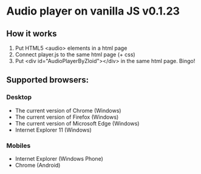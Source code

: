 # Audio player on vanilla JS v0.1.23

<h2>How it works</h2>   
<ol>
  <li>Put HTML5 &lt;audio&gt; elements in a html page</li>
  <li>Connect player.js to the same html page (+ css)</li>
  <li>Put &lt;div id="AudioPlayerByZloid"&gt;&lt;/div&gt; in the same html page. Bingo!</li>
</ol>

<h2>Supported browsers:</h2>
<h3>Desktop</h3>
<ul>
  <li>The current version of Chrome (Windows)</li>
  <li>The current version of Firefox (Windows)</li>
  <li>The current version of Microsoft Edge (Windows)</li>
  <li>Internet Explorer 11 (Windows)</li>
</ul>
<h3>Mobiles</h3>
<ul>
  <li>Internet Explorer (Windows Phone)</li>
  <li>Chrome (Android)</li>
</ul>
